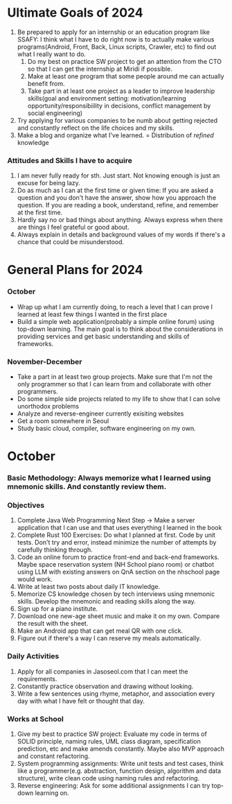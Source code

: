 # Ultimate Goals of 2024
1. Be prepared to apply for an internship or an education program like SSAFY: I think what I have to do right now is to actually make various programs(Android, Front, Back, Linux scripts, Crawler, etc) to find out what I really want to do.
   1. Do my best on practice SW project to get an attention from the CTO so that I can get the internship at Miridi if possible.
   2. Make at least one program that some people around me can actually benefit from.
   3. Take part in at least one project as a leader to improve leadership skills(goal and environment setting: motivation/learning opportunity/responsibiility in decisions, conflict management by social engineering)
3. Try applying for various companies to be numb about getting rejected and constantly reflect on the life choices and my skills.
4. Make a blog and organize what I've learned. = Distribution of *refined* knowledge

### Attitudes and Skills I have to acquire
1. I am never fully ready for sth. Just start. Not knowing enough is just an excuse for being lazy.
2. Do as much as I can at the first time or given time: If you are asked a question and you don't have the answer, show how you approach the question. If you are reading a book, understand, refine, and remember at the first time.
3. Hardly say no or bad things about anything. Always express when there are things I feel grateful or good about.
4. Always explain in details and background values of my words if there's a chance that could be misunderstood.

# General Plans for 2024
### October
- Wrap up what I am currently doing, to reach a level that I can prove I learned at least few things I wanted in the first place
- Build a simple web application(probably a simple online forum) using top-down learning. The main goal is to think about the considerations in providing services and get basic understanding and skills of frameworks.
  
### November-December
- Take a part in at least two group projects. Make sure that I'm not the only programmer so that I can learn from and collaborate with other programmers.
- Do some simple side projects related to my life to show that I can solve unorthodox problems
- Analyze and reverse-engineer currently exisiting websites
- Get a room somewhere in Seoul
- Study basic cloud, compiler, software engineering on my own.

# October
### Basic Methodology: Always memorize what I learned using mnemonic skills. And constantly review them.
### Objectives
1. Complete Java Web Programming Next Step -> Make a server application that I can use and that uses everything I learned in the book
4. Complete Rust 100 Exercises: Do what I planned at first. Code by unit tests. Don't try and error, instead minimize the number of attempts by carefully thinking through.
5. Code an online forum to practice front-end and back-end frameworks. Maybe space reservation system (NH School piano room) or chatbot using LLM with existing answers on QnA section on the nhschool page would work.
6. Write at least two posts about daily IT knowledge.
7. Memorize CS knowledge chosen by tech interviews using mnemonic skills. Develop the mnemonic and reading skills along the way.
8. Sign up for a piano institute.
10. Download one new-age sheet music and make it on my own. Compare the result with the sheet.
11. Make an Android app that can get meal QR with one click.
12. Figure out if there's a way I can reserve my meals automatically.
    
### Daily Activities  
1. Apply for all companies in Jasoseol.com that I can meet the requirements.
1. Constantly practice observation and drawing without looking.
1. Write a few sentences using rhyme, metaphor, and association every day with what I have felt or thought that day.

### Works at School
1. Give my best to practice SW project: Evaluate my code in terms of SOLID principle, naming rules, UML class diagram, specification prediction, etc and make amends constantly. Maybe also MVP approach and constant refactoring.
3. System programming assignments: Write unit tests and test cases, think like a programmer(e.g. abstraction, function design, algorithm and data structure), write clean code using naming rules and refactoring.
4. Reverse engineering: Ask for some additional assignments I can try top-down learning on.


<!-- # 2nd Round(9.19-9.30)
I don't think I am ready to apply for the jobs. Especially, in terms of what only I can do. But I could write cover letters and get feedback or give feedback on my own. Experience is the most important anyway.  
I've heard from one HR person and one PM that big companies want applicants with one specialty and overall ability to learn new things. But startups and IT companies want proficiency in specific skills(e.g. frameworks(React, Spring, ...), cloud structure, docker/kubernetes) and vast knowledge about the infrastructure. So to get into IT companies, more experience like internship seems necessary.

## Primary Goals
1. Try to make clear whom I want to be.
1. Mnemonic skill practices & application: The goal is to practice basic skills of mnemonic skills so that I can easily apply them later.
3. Complete rust 100 exercises
   - First, complete the whole exercises using notes as a memory and storage. Focus on the thought process to define problems and on retrieving.
   - When done, make a systematic knowledge structure, focusing on key concepts, out of what I've learned so far.
   - Convert it into images and memorize using mnemonics.
   - Do the exercises from the beginning to improve the images.
4. Come up with a solid plan for job application
   - First, I am going to visit the library to gather information about what kind of skills are essential in programmers in all fields and SWE job application strategies.
   - I also have Youtube lectures on job application strategies.
   - Then I will build a model that incorporates everything I know about job application and IT companies. Be sure to ask why and verify the every decisions in this stage.
   - Finally, I will narrow down the companies I want to apply for. So that I can focus on certain traits to appeal to them.
6. Make core habits that should last for a long time
   1. Try to spend as much time as possible on goal-oriented activities
   2. Make concrete goals to prove that I learned or I did and plans to guarantee acheiving the goals + Plan-Do-Feedback cycle
   3. Think thoroughly to recall/remember. Do not blindly memorize/remember.
8. Continue studying Java web programming next step
9. Learning by Teaching Experience (LTE)

## Reflections
1. Try to make clear whom I want to be
   - A musician
   - A visual thinker(painting, calligraphy, design)
   - A good SW engineer
1. Mnemonic skill practices & application: The goal is to practice basic skills of mnemonic skills so that I can easily apply them later
   - I don't think practicing skills themselves align with directness.
1. Complete rust 100 exercises
   - ~7.9, 13 left -> probably about 10 hours more
1. Come up with a solid plan for job applications
   - I am currently reading the books about being a programmer. What I have felt so far are:
      1. It is always more efficient to study with other students, or real programmers if possible.
      1. Good feedback is all you need to learn.
      1. Always show who you are and what you do to get feedback.
      1. Top-down learning is necessary as I can't learn everything and feedback is only possible that way.
   - I didn't and won't watch the Youtube lectures as the general jobs are different from programming jobs.
   - Instead, I will ask for some advice from Miridi CTO, other programmers in field by sending cold mails, and developer community members.
   - Overall, I'm going to make a portfolio to show that I have basic skills and understanding of the frameworks.
1. Make core habits that should last for a long time.
   1. Try to spend as much time as possible on goal-oriented activities.
      - I failed so hard at spending time efficiently. I wasted too much time on playing games and watching videos. Probably I'm avoiding the reality to feel less unimportant. -> Just focus on completing daily goals. Think no more.
   2. Make concrete goals to prove that I learned or I did and plans to guarantee acheiving the goals + Plan-Do-Feedback cycle
      - My goals and thought process are being more specific. But it seems not to prove that I've learned. -> ★ Try dividing learning goals and performance goals, and specify them both. Especially, be conservative about proofs of understanding.
      - However, still skipping giving feedback and reflecting. -> ★ Extract feedback sessions alone and plan them specifically.
   3. Think thoroughly to recall/remember. Do not blindly memorize/remember.
      - Thinking but not really thorougly. Probably because I am focusing on completing the tasks rather than learning and remembering. -> ★ Going to try thinking based reading and life.
1. Continue studying Java web programming next step
   - Have been avoiding it since I didn't want to learn more about JSP.
1. Learning by Teaching Experience (LTE)
   - He is not serious about learning and life in general. Instead, he likes sports and making jokes. Maybe I can learn those kinds of things from him. -> ★ Get some feedback about how my usual talking feels like. ★ Ask questions about how they interact, the lines, and try to act in those ways. ★ Also, find something that we can do together such as running, squash, or something rather than just sitting there and talk.
   - I am not explaining so well about Korean expressions. Because it really depends on the contexts. -> ★ Ask for more specific situations, or be in a situation together.
   - His Korean pronunciation is not so good that I can't understand his words. I should give some feedback.
   - I'm learning some dude languages: dabble, chill, fire, dialed in, cooked.

# 1st Round(9.10-9.18)
I can't properly control my time and environments due to the long holidays. So I am not going to do the things that require constant reviews and no distractions.
1. Complete Rust 100 Exercises:  
   - At first, just try to solve problems on my own, referring to the materials.
   - Next make systematic, intuitive images to think with.
   - Then do it over to develop the images. Make review problems or sessions and add them in Anki.

3. Try to Make Core Habits
   1. Active observing and listening = No zoning out and mindless repetition: For now, focus on short-term memory capability.  
      - When I have to just sit there, observe what are before me and try to recall them with my eyes closed. Repeat till I can.  
      - When listening, make what I hear into mental images and try to hold them in my mind.
   2. Plan-Do-Feedback cycle: With Rust exercises.
4. Read 《The Organized Mind》 in A Top-Down Way:  
   - Write a review or an argument regarding the core contents. Apply the evaluation based approach.
-->
